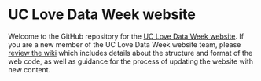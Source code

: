# UC Love Data Week website

Welcome to the GitHub repository for the [UC Love Data Week website](https://uc-love-data-week.github.io/).  If you are a new member of the UC Love Data Week website team, please [review the wiki](https://github.com/uc-love-data-week/uc-love-data-week.github.io/wiki) which includes details about the structure and format of the web code, as well as guidance for the process of updating the website with new content.
